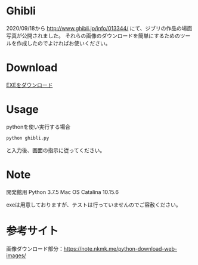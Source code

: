# Ghibli

2020/09/18から http://www.ghibli.jp/info/013344/ にて、ジブリの作品の場面写真が公開されました。
それらの画像のダウンロードを簡単にするためのツールを作成したのでよければお使いください。

# Download

[EXEをダウンロード](https://github.com/Sora1269/various/raw/master/ghibli/ghibli)

# Usage

pythonを使い実行する場合


```bash
python ghibli.py
```

と入力後、画面の指示に従ってください。

# Note

開発館用
Python 3.7.5
Mac OS Catalina 10.15.6

exeは用意しておりますが、テストは行っていませんのでご容赦ください。

# 参考サイト

画像ダウンロード部分：https://note.nkmk.me/python-download-web-images/
